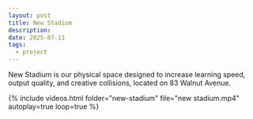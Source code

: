 ```yaml
---
layout: post
title: New Stadium
description: 
date: 2025-07-11
tags:
  - project
---
```

New Stadium is our physical space designed to increase learning speed, output quality, and creative collisions, located on 83 Walnut Avenue.

{% include videos.html 
   folder="new-stadium"
   file="new stadium.mp4"
   autoplay=true 
   loop=true %}